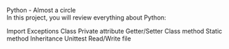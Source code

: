  Python - Almost a circle    
In this project, you will review everything about Python:

Import
Exceptions
Class
Private attribute
Getter/Setter
Class method
Static method
Inheritance
Unittest
Read/Write file
